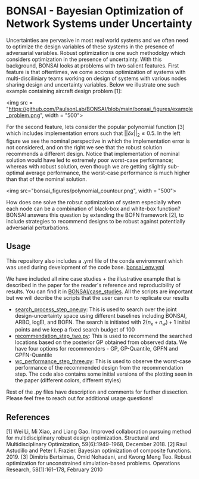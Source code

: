 # BONSAI - Bayesian Optimization of Network Systems under Uncertainty
Uncertainties are pervasive in most real world systems and we often need to optimize the design variables of these systems in the presence of adversarial variables. Robust optimization is one such methodolgy which considers optimization in the presence of uncertainty. With this background, BONSAI looks at problems with two salient features. First feature is that oftentimes, we come accross optimization of systems with multi-disciliniary teams working on design of systems with various nodes sharing design and uncertainty variables. Below we illustrate one such example containing aircraft design problem [1]:

<img src = "https://github.com/PaulsonLab/BONSAI/blob/main/bonsai_figures/example_problem.png", width = "500">

For the second feature, lets consider the popular polynomial function [3] which includes implementation errors such that $||\delta x||_{2} \leq 0.5$. In the left figure we see the nominal perspective in which the implementation error is not considered, and on the right we see that the robust solution recommends a different design. Notice that implementation of nominal solution would have led to extremely poor worst-case performance; whereas with robust solution, even though we are getting slightly sub-optimal average performance, the worst-case performance is much higher than that of the nominal solution.

<img src="bonsai_figures/polynomial_countour.png", width = "500">

How does one solve the robsut optimization of system especially when each node can be a combination of black-box and white-box function? BONSAI answers this question by extending the BOFN framework [2], to include strategies to recommend designs to be robust against potentially adversarial perturbations.


## Usage
This repository also includes a .yml file of the conda environment which was used during development of the code base. [bonsai_env.yml](https://github.com/PaulsonLab/BONSAI/tree/main/BONSAI/bonsai_env.yml)

We have included all nine case studies + the illustrative example that is described in the paper for the reader's reference and reproducibility of results. You can find it in [BONSAI/case_studies](https://github.com/PaulsonLab/BONSAI/tree/main/BONSAI/case_studies). All the scripts are important but we will decribe the scripts that the user can run to replicate our results
* [search_process_step_one.py](https://github.com/PaulsonLab/BONSAI/blob/main/BONSAI/search_process_step_one.py): This is used to search over the joint design-uncertainty space using different baselines including BONSAI, ARBO, logEI, and BOFN. The search is initiated with $2(n_x + n_w) + 1$ initial points and we keep a fixed search budget of 100
* [recommendation_step_two.py](https://github.com/PaulsonLab/BONSAI/blob/main/BONSAI/recommendation_step_two.py): This is used to recommend the searched locations based on the posterior GP obtained from observed data. We have four options for recommenders - GP, GP-Quantile, GPFN and GPFN-Quantile
* [wc_performance_step_three.py](https://github.com/PaulsonLab/BONSAI/blob/main/BONSAI/wc_performance_step_three.py): This is used to observe the worst-case performance of the recommended design from the recommendation step. The code also contains some initial versions of the plotting seen in the paper (different colors, different styles)

Rest of the .py files have description and comments for further dissection. Please feel free to reach out for additional usage questions!

## References
[1] Wei Li, Mi Xiao, and Liang Gao. Improved collaboration pursuing method for multidisciplinary robust design optimization. Structural and Multidisciplinary Optimization, 59(6):1949–1968, December 2018.
[2] Raul Astudillo and Peter I. Frazier. Bayesian optimization of composite functions. 2019.
[3] Dimitris Bertsimas, Omid Nohadani, and Kwong Meng Teo. Robust optimization for unconstrained simulation-based problems. Operations Research, 58(1):161–178, February 2010
